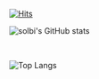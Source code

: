 [![Hits](https://hits.seeyoufarm.com/api/count/incr/badge.svg?url=https%3A%2F%2Fgithub.com%2Fsolbi9382&count_bg=%2376CADE&title_bg=%23555555&icon=aiqfome.svg&icon_color=%23E7E7E7&title=hits&edge_flat=false)](https://hits.seeyoufarm.com)

![solbi's GitHub stats](https://github-readme-stats.vercel.app/api?username=solbi9382&show_icons=true&theme=tokyonight)

<br>

![Top Langs](https://github-readme-stats.vercel.app/api/top-langs/?username=solbi9382&layout=compact&theme=tokyonight)
